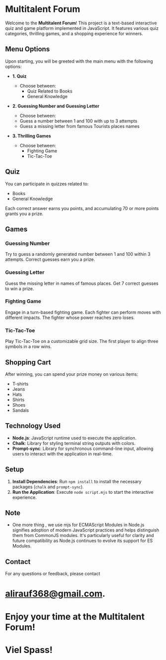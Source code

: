 # Multitalent Forum

Welcome to the **Multitalent Forum**! This project is a text-based interactive quiz and game platform implemented in JavaScript. It features various quiz categories, thrilling games, and a shopping experience for winners.

## Menu Options

Upon starting, you will be greeted with the main menu with the following options:

- **1. Quiz**
  - Choose between:
    - Quiz Related to Books
    - General Knowledge

- **2. Guessing Number and Guessing Letter**
   - Choose between:
    - Guess a number between 1 and 100 with up to 3 attempts
    - Guess a missing letter from famous Tourists places names

- **3. Thrilling Games**
  - Choose between:
    - Fighting Game
    - Tic-Tac-Toe

## Quiz

You can participate in quizzes related to:

- Books
- General Knowledge

Each correct answer earns you points, and accumulating 70 or more points grants you a prize.

## Games

### Guessing Number

Try to guess a randomly generated number between 1 and 100 within 3 attempts. Correct guesses earn you a prize.

### Guessing Letter

Guess the missing letter in names of famous places. Get 7 correct guesses to win a prize.

### Fighting Game

Engage in a turn-based fighting game. Each fighter can perform moves with different impacts. The fighter whose power reaches zero loses.

### Tic-Tac-Toe

Play Tic-Tac-Toe on a customizable grid size. The first player to align three symbols in a row wins.

## Shopping Cart

After winning, you can spend your prize money on various items:

- T-shirts
- Jeans
- Hats
- Shirts
- Shoes
- Sandals

## Technology Used

- **Node.js**: JavaScript runtime used to execute the application.
- **Chalk**: Library for styling terminal string outputs with colors.
- **Prompt-sync**: Library for synchronous command-line input, allowing users to interact with the application in real-time.

## Setup

1. **Install Dependencies**: Run `npm install` to install the necessary packages (`chalk` and `prompt-sync`).
2. **Run the Application**: Execute `node script.mjs` to start the interactive experience.



## Note
- One more thing , we use  mjs for ECMAScript Modules in Node.js signifies adoption of modern JavaScript practices and helps distinguish them from CommonJS modules. It's particularly useful for clarity and future compatibility as Node.js continues to evolve its support for ES Modules.
  
## Contact

For any questions or feedback, please contact 
# alirauf368@gmail.com.

# Enjoy your time at the Multitalent Forum!

# Viel Spass!

